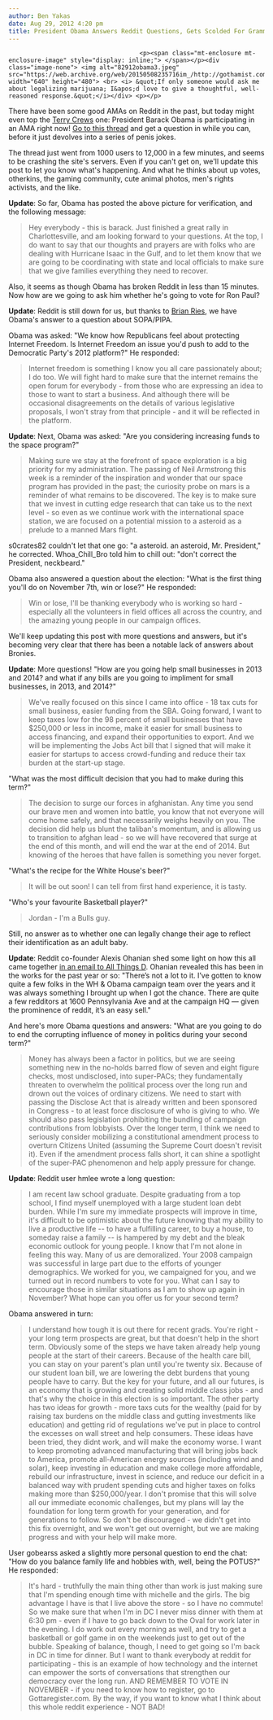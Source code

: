 ```yaml
---
author: Ben Yakas
date: Aug 29, 2012 4:20 pm
title: President Obama Answers Reddit Questions, Gets Scolded For Grammar
---
```


	
										<p><span class="mt-enclosure mt-enclosure-image" style="display: inline;"> </span></p><div class="image-none"> <img alt="82912obama3.jpeg" src="https://web.archive.org/web/20150508235716im_/http://gothamist.com/attachments/byakas/82912obama3.jpeg" width="640" height="480"> <br> <i> &quot;If only someone would ask me about legalizing marijuana; I&apos;d love to give a thoughtful, well-reasoned response.&quot;</i></div> <p></p>

<p>There have been some good AMAs on Reddit in the past, but today might even top the <a href="https://web.archive.org/web/20150508235716/http://www.reddit.com/r/IAmA/comments/yyxxt/i_am_terry_crews_ama/">Terry Crews</a> one: President Barack Obama is participating in an AMA right now! <a href="https://web.archive.org/web/20150508235716/http://www.reddit.com/r/IAmA/comments/z1c9z/i_am_barack_obama_president_of_the_united_states/">Go to this thread</a> and get a question in while you can, before it just devolves into a series of penis jokes.</p>

<p>The thread just went from 1000 users to 12,000 in a few minutes, and seems to be crashing the site&apos;s servers. Even if you can&apos;t get on, we&apos;ll update this post to let you know what&apos;s happening. And what he thinks about up votes, otherkins, the gaming community, cute animal photos, men&apos;s rights activists, and the like. </p>

<p><strong>Update</strong>: So far, Obama has posted the above picture for verification, and the following message:</p>

<blockquote>Hey everybody - this is barack. Just finished a great rally in Charlottesville, and am looking forward to your questions. At the top, I do want to say that our thoughts and prayers are with folks who are dealing with Hurricane Isaac in the Gulf, and to let them know that we are going to be coordinating with state and local officials to make sure that we give families everything they need to recover.</blockquote>

<p>Also, it seems as though Obama has broken Reddit in less than 15 minutes. Now how are we going to ask him whether he&apos;s going to vote for Ron Paul? </p>

<p><strong>Update</strong>: Reddit is still down for us, but thanks to <a href="https://web.archive.org/web/20150508235716/https://twitter.com/moneyries">Brian Ries</a>, we have Obama&apos;s answer to a question about SOPA/PIPA.</p>

<p>Obama was asked: &quot;We know how Republicans feel about protecting Internet Freedom. Is Internet Freedom an issue you&apos;d push to add to the Democratic Party&apos;s 2012 platform?&quot; He responded:</p>

<blockquote>Internet freedom is something I know you all care passionately about; I do too. We will fight hard to make sure that the internet remains the open forum for everybody - from those who are expressing an idea to those to want to start a business. And although there will be occasional disagreements on the details of various legislative proposals, I won&apos;t stray from that principle - and it will be reflected in the platform.</blockquote>

<p><strong>Update</strong>: Next, Obama was asked: &quot;Are you considering increasing funds to the space program?&quot;</p>

<blockquote>Making sure we stay at the forefront of space exploration is a big priority for my administration. The passing of Neil Armstrong this week is a reminder of the inspiration and wonder that our space program has provided in the past; the curiosity probe on mars is a reminder of what remains to be discovered. The key is to make sure that we invest in cutting edge research that can take us to the next level - so even as we continue work with the international space station, we are focused on a potential mission to a asteroid as a prelude to a manned Mars flight.</blockquote>

<p>s0crates82 couldn&apos;t let that one go: &quot;a asteroid. an asteroid, Mr. President,&quot; he corrected. Whoa_Chill_Bro told him to chill out: &quot;don&apos;t correct the President, neckbeard.&quot;</p>

<p>Obama also answered a question about the election: &quot;What is the first thing you&apos;ll do on November 7th, win or lose?&quot; He responded:</p>

<blockquote>Win or lose, I&apos;ll be thanking everybody who is working so hard - especially all the volunteers in field offices all across the country, and the amazing young people in our campaign offices.</blockquote>

<p>We&apos;ll keep updating this post with more questions and answers, but it&apos;s becoming very clear that there has been a notable lack of answers about Bronies. </p>

<p><strong>Update</strong>: More questions! &quot;How are you going help small businesses in 2013 and 2014? and what if any bills are you going to impliment for small businesses, in 2013, and 2014?&quot;</p>

<blockquote>We&apos;ve really focused on this since I came into office - 18 tax cuts for small business, easier funding from the SBA. Going forward, I want to keep taxes low for the 98 percent of small businesses that have $250,000 or less in income, make it easier for small business to access financing, and expand their opportunities to export. And we will be implementing the Jobs Act bill that I signed that will make it easier for startups to access crowd-funding and reduce their tax burden at the start-up stage.</blockquote>

<p>&quot;What was the most difficult decision that you had to make during this term?&quot;</p>

<blockquote>The decision to surge our forces in afghanistan. Any time you send our brave men and women into battle, you know that not everyone will come home safely, and that necessarily weighs heavily on you. The decision did help us blunt the taliban&apos;s momentum, and is allowing us to transition to afghan lead - so we will have recovered that surge at the end of this month, and will end the war at the end of 2014. But knowing of the heroes that have fallen is something you never forget.</blockquote>

<p>&quot;What&apos;s the recipe for the White House&apos;s beer?&quot;</p>

<blockquote>It will be out soon! I can tell from first hand experience, it is tasty.</blockquote>

<p>&quot;Who&apos;s your favourite Basketball player?&quot;</p>

<blockquote>Jordan - I&apos;m a Bulls guy.</blockquote>

<p>Still, no answer as to whether one can legally change their age to reflect their identification as an adult baby.</p>

<p><strong>Update</strong>: Reddit co-founder Alexis Ohanian shed some light on how this all came together <a href="https://web.archive.org/web/20150508235716/http://allthingsd.com/20120829/how-reddit-got-obama-there-are-quite-a-few-redditors-at-1600-pennsylvania-ave/?mod=atdtweet">in an email to All Things D</a>. Ohanian revealed this has been in the works for the past year or so: &quot;There&#x2019;s not a lot to it. I&#x2019;ve gotten to know quite a few folks in the WH &amp; Obama campaign team over the years and it was always something I brought up when I got the chance. There are quite a few redditors at 1600 Pennsylvania Ave and at the campaign HQ &#x2014; given the prominence of reddit, it&#x2019;s an easy sell.&quot;</p>

<p>And here&apos;s more Obama questions and answers: &quot;What are you going to do to end the corrupting influence of money in politics during your second term?&quot;</p>

<blockquote>Money has always been a factor in politics, but we are seeing something new in the no-holds barred flow of seven and eight figure checks, most undisclosed, into super-PACs; they fundamentally threaten to overwhelm the political process over the long run and drown out the voices of ordinary citizens. We need to start with passing the Disclose Act that is already written and been sponsored in Congress - to at least force disclosure of who is giving to who. We should also pass legislation prohibiting the bundling of campaign contributions from lobbyists. Over the longer term, I think we need to seriously consider mobilizing a constitutional amendment process to overturn Citizens United (assuming the Supreme Court doesn&apos;t revisit it). Even if the amendment process falls short, it can shine a spotlight of the super-PAC phenomenon and help apply pressure for change.</blockquote>

<p><strong>Update</strong>: Reddit user hmlee wrote a long question:</p>

<blockquote>I am recent law school graduate. Despite graduating from a top school, I find myself unemployed with a large student loan debt burden. While I&apos;m sure my immediate prospects will improve in time, it&apos;s difficult to be optimistic about the future knowing that my ability to live a productive life -- to have a fulfilling career, to buy a house, to someday raise a family -- is hampered by my debt and the bleak economic outlook for young people. I know that I&apos;m not alone in feeling this way. Many of us are demoralized. Your 2008 campaign was successful in large part due to the efforts of younger demographics. We worked for you, we campaigned for you, and we turned out in record numbers to vote for you. What can I say to encourage those in similar situations as I am to show up again in November? What hope can you offer us for your second term?</blockquote>

<p>Obama answered in turn:</p>

<blockquote>I understand how tough it is out there for recent grads. You&apos;re right - your long term prospects are great, but that doesn&apos;t help in the short term. Obviously some of the steps we have taken already help young people at the start of their careers. Because of the health care bill, you can stay on your parent&apos;s plan until you&apos;re twenty six. Because of our student loan bill, we are lowering the debt burdens that young people have to carry. But the key for your future, and all our futures, is an economy that is growing and creating solid middle class jobs - and that&apos;s why the choice in this election is so important. The other party has two ideas for growth - more taxs cuts for the wealthy (paid for by raising tax burdens on the middle class and gutting investments like education) and getting rid of regulations we&apos;ve put in place to control the excesses on wall street and help consumers. These ideas have been tried, they didnt work, and will make the economy worse. I want to keep promoting advanced manufacturing that will bring jobs back to America, promote all-American energy sources (including wind and solar), keep investing in education and make college more affordable, rebuild our infrastructure, invest in science, and reduce our deficit in a balanced way with prudent spending cuts and higher taxes on folks making more than $250,000/year. I don&apos;t promise that this will solve all our immediate economic challenges, but my plans will lay the foundation for long term growth for your generation, and for generations to follow. So don&apos;t be discouraged - we didn&apos;t get into this fix overnight, and we won&apos;t get out overnight, but we are making progress and with your help will make more.</blockquote>

<p>User gobearss asked a slightly more personal question to end the chat: &quot;How do you balance family life and hobbies with, well, being the POTUS?&quot; He responded:</p>

<blockquote>It&apos;s hard - truthfully the main thing other than work is just making sure that I&apos;m spending enough time with michelle and the girls. The big advantage I have is that I live above the store - so I have no commute! So we make sure that when I&apos;m in DC I never miss dinner with them at 6:30 pm - even if I have to go back down to the Oval for work later in the evening. I do work out every morning as well, and try to get a basketball or golf game in on the weekends just to get out of the bubble. Speaking of balance, though, I need to get going so I&apos;m back in DC in time for dinner. But I want to thank everybody at reddit for participating - this is an example of how technology and the internet can empower the sorts of conversations that strengthen our democracy over the long run. AND REMEMBER TO VOTE IN NOVEMBER - if you need to know how to register, go to Gottaregister.com. By the way, if you want to know what I think about this whole reddit experience - NOT BAD!</blockquote>					
										
									
				